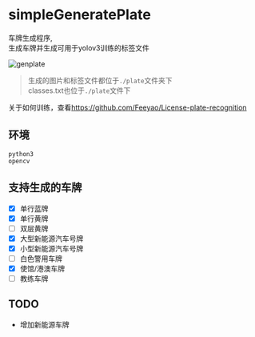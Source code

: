 # simpleGeneratePlate
车牌生成程序,  
生成车牌并生成可用于yolov3训练的标签文件  
  
![genplate](screenshot/genplate.png)  

> 生成的图片和标签文件都位于`./plate`文件夹下  
> classes.txt也位于`./plate`文件下  
  
关于如何训练，查看<https://github.com/Feeyao/License-plate-recognition>  

## 环境
```
python3 
opencv
```

## 支持生成的车牌
- [x] 单行蓝牌
- [x] 单行黄牌
- [ ] 双层黄牌
- [x] 大型新能源汽车号牌
- [x] 小型新能源汽车号牌
- [ ] 白色警用车牌
- [x] 使馆/港澳车牌
- [ ] 教练车牌

## TODO
- 增加新能源车牌
